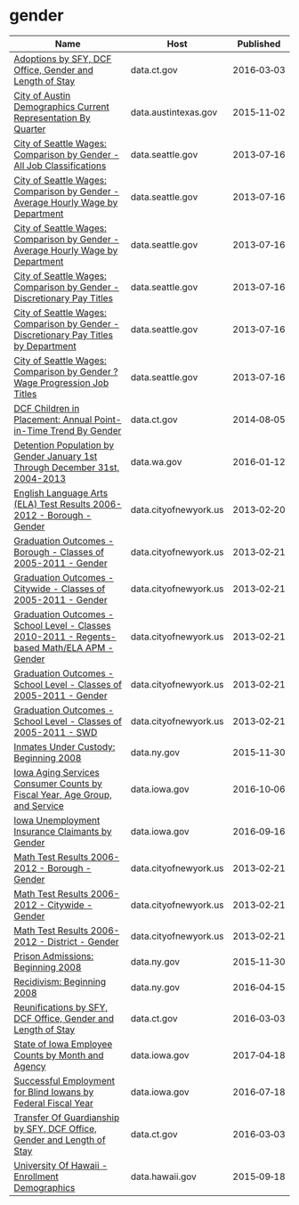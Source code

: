 # gender

Name | Host | Published
---- | ---- | ---------
[Adoptions by SFY, DCF Office, Gender and Length of Stay](../datasets/cyz8-6esi.md) | data.ct.gov | 2016&#x2011;03&#x2011;03
[City of Austin Demographics Current Representation By Quarter](../datasets/gyp3-3bx3.md) | data.austintexas.gov | 2015&#x2011;11&#x2011;02
[City of Seattle Wages: Comparison by Gender - All Job Classifications](../datasets/cf52-s8er.md) | data.seattle.gov | 2013&#x2011;07&#x2011;16
[City of Seattle Wages: Comparison by Gender - Average Hourly Wage by Department](../datasets/5jqs-k4qf.md) | data.seattle.gov | 2013&#x2011;07&#x2011;16
[City of Seattle Wages: Comparison by Gender - Average Hourly Wage by Department](../datasets/5jqs-k4qf.md) | data.seattle.gov | 2013&#x2011;07&#x2011;16
[City of Seattle Wages: Comparison by Gender - Discretionary Pay Titles](../datasets/tptv-57gf.md) | data.seattle.gov | 2013&#x2011;07&#x2011;16
[City of Seattle Wages: Comparison by Gender - Discretionary Pay Titles by Department](../datasets/k3hs-aykd.md) | data.seattle.gov | 2013&#x2011;07&#x2011;16
[City of Seattle Wages: Comparison by Gender ?Wage Progression Job Titles](../datasets/k9m8-nhz3.md) | data.seattle.gov | 2013&#x2011;07&#x2011;16
[DCF Children in Placement: Annual Point-in-Time Trend By Gender](../datasets/9huc-qs58.md) | data.ct.gov | 2014&#x2011;08&#x2011;05
[Detention Population by Gender January 1st Through December 31st, 2004-2013](../datasets/w6iz-gh8j.md) | data.wa.gov | 2016&#x2011;01&#x2011;12
[English Language Arts (ELA) Test Results 2006-2012 - Borough - Gender](../datasets/w5y2-8cs3.md) | data.cityofnewyork.us | 2013&#x2011;02&#x2011;20
[Graduation Outcomes - Borough - Classes of 2005-2011 - Gender](../datasets/sqb7-p8nz.md) | data.cityofnewyork.us | 2013&#x2011;02&#x2011;21
[Graduation Outcomes - Citywide - Classes of 2005-2011 - Gender](../datasets/rn5p-vhac.md) | data.cityofnewyork.us | 2013&#x2011;02&#x2011;21
[Graduation Outcomes - School Level - Classes 2010-2011 - Regents-based Math/ELA APM - Gender](../datasets/qrz6-23fw.md) | data.cityofnewyork.us | 2013&#x2011;02&#x2011;21
[Graduation Outcomes - School Level - Classes of 2005-2011 - Gender](../datasets/khqi-x3p3.md) | data.cityofnewyork.us | 2013&#x2011;02&#x2011;21
[Graduation Outcomes - School Level - Classes of 2005-2011 - SWD](../datasets/avsi-2fp7.md) | data.cityofnewyork.us | 2013&#x2011;02&#x2011;21
[Inmates Under Custody: Beginning 2008](../datasets/55zc-sp6m.md) | data.ny.gov | 2015&#x2011;11&#x2011;30
[Iowa Aging Services Consumer Counts by Fiscal Year, Age Group, and Service](../datasets/3qxc-gxc2.md) | data.iowa.gov | 2016&#x2011;10&#x2011;06
[Iowa Unemployment Insurance Claimants by Gender](../datasets/t92x-wtrh.md) | data.iowa.gov | 2016&#x2011;09&#x2011;16
[Math Test Results 2006-2012 - Borough - Gender](../datasets/q9mx-gjyn.md) | data.cityofnewyork.us | 2013&#x2011;02&#x2011;21
[Math Test Results 2006-2012 - Citywide - Gender](../datasets/2bh6-qmgg.md) | data.cityofnewyork.us | 2013&#x2011;02&#x2011;21
[Math Test Results 2006-2012 - District - Gender](../datasets/qphc-zrtc.md) | data.cityofnewyork.us | 2013&#x2011;02&#x2011;21
[Prison Admissions: Beginning 2008](../datasets/m2rg-xjan.md) | data.ny.gov | 2015&#x2011;11&#x2011;30
[Recidivism: Beginning 2008](../datasets/y7pw-wrny.md) | data.ny.gov | 2016&#x2011;04&#x2011;15
[Reunifications by SFY, DCF Office, Gender and Length of Stay](../datasets/6rr7-9fb2.md) | data.ct.gov | 2016&#x2011;03&#x2011;03
[State of Iowa Employee Counts by Month and Agency](../datasets/ixhm-96mq.md) | data.iowa.gov | 2017&#x2011;04&#x2011;18
[Successful Employment for Blind Iowans by Federal Fiscal Year](../datasets/twt2-zx5z.md) | data.iowa.gov | 2016&#x2011;07&#x2011;18
[Transfer Of Guardianship by SFY, DCF Office, Gender and Length of Stay](../datasets/kyc9-zbgf.md) | data.ct.gov | 2016&#x2011;03&#x2011;03
[University Of Hawaii - Enrollment Demographics](../datasets/fkt2-a2fc.md) | data.hawaii.gov | 2015&#x2011;09&#x2011;18

